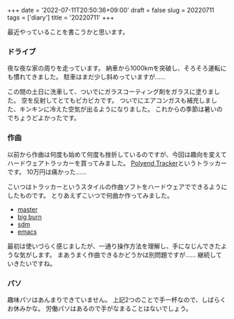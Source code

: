 +++
date = '2022-07-11T20:50:36+09:00'
draft = false
slug = 20220711
tags = ['diary']
title = '20220711'
+++

最近やっていることを書こうかと思います。

### ドライブ

夜な夜な家の周りを走っています。
納車から1000kmを突破し、そろそろ運転にも慣れてきました。
駐車はまだ少し斜めっていますが……

この間の土日に洗車して、ついでにガラスコーティング剤をガラスに塗りました。
空を反射してとてもピカピカです。
ついでにエアコンガスも補充しました、キンキンに冷えた空気が出るようになりました。
これからの季節は暑いのでちょうどよかったです。

### 作曲

以前から作曲は何度も始めて何度も挫折しているのですが、今回は趣向を変えてハードウェアトラッカーを買ってみました。
[Polyend Tracker](https://polyend.com/tracker/)というトラッカーです。
10万円は痛かった……

こいつはトラッカーというスタイルの作曲ソフトをハードウェアでできるようにしたものです。
とりあえずこいつで何曲か作ってみました。

- [master](https://soundcloud.com/totsugekitai/master)
- [big burn](https://soundcloud.com/totsugekitai/big-burn)
- [sdm](https://soundcloud.com/totsugekitai/sdm)
- [emacs](https://soundcloud.com/totsugekitai/emacs)

最初は使いづらく感じましたが、一通り操作方法を理解し、手になじんできたような気がします。
まあうまく作曲できるかどうかは別問題ですが……
継続していきたいですね。

### パソ

趣味パソはあんまりできていません。
上記2つのことで手一杯なので、しばらくお休みかな。
労働パソはあるので手がなまることはないでしょう。